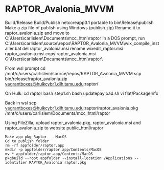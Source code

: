# RAPTOR_Avalonia_MVVM

Build/Release
Build/Publish netcoreapp3.1 portable to bin\Release\publish\
Make a zip file of publish using Windows (publish.zip)
Rename it to raptor_avalonia.zip and move to C:\Users\carlislem\Documents\mcc_html\raptor
In a DOS prompt, run C:\Users\carlislem\source\repos\RAPTOR_Avalonia_MVVM\wix_compile_installer.bat
del raptor_avalonia.msi
rename wixedit_raptor.msi raptor_avalonia.msi
copy raptor_avalonia.msi C:\Users\carlislem\Documents\mcc_html\raptor\

From wsl prompt
cd  /mnt/c/users/carlislem/source/repos/RAPTOR_Avalonia_MVVM
scp bin/release/raptor_avalonia.zip vagrantboxes@hulkcybr1.dlh.tamu.edu:raptor/

On Hulk:
cd raptor
bash step1.sh
bash updatepayload.sh
vi flat/PackageInfo

Back in wsl
scp vagrantboxes@hulkcybr1.dlh.tamu.edu:raptor/raptor_avalonia.pkg /mnt/c/users/carlislem/Documents/mcc_html/raptor

Using FileZilla, upload raptor_avalonia.pkg, raptor_avalonia.msi and raptor_avalonia.zip to website public_html/raptor

```
Make app pkg Raptor -- MacOS
Cd to publish folder
rm -rf appfolder/raptor.app
mkdir -p appfolder/raptor.app/Contents/MacOS
mv * appfolder/raptor.app/Contents/MacOS
pkgbuild --root appfolder --install-location /Applications --identifier RAPTOR_Avalonia raptor.pkg
```
